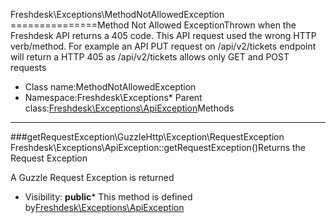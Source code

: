 Freshdesk\Exceptions\MethodNotAllowedException
===============Method Not Allowed ExceptionThrown when the Freshdesk API returns a 405 code. This API request used the wrong HTTP verb/method.
For example an API PUT request on /api/v2/tickets endpoint will return a HTTP 405 as /api/v2/tickets allows
only GET and POST requests
* Class name:MethodNotAllowedException
* Namespace:Freshdesk\Exceptions* Parent class:[Freshdesk\Exceptions\ApiException](Freshdesk-Exceptions-ApiException.md)Methods
-------
###getRequestException\GuzzleHttp\Exception\RequestException Freshdesk\Exceptions\ApiException::getRequestException()Returns the Request Exception

A Guzzle Request Exception is returned

* Visibility: **public*** This method is defined by[Freshdesk\Exceptions\ApiException](Freshdesk-Exceptions-ApiException.md)